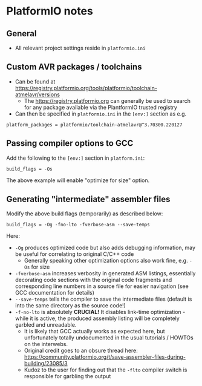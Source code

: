 
# PlatformIO notes

## General

* All relevant project settings reside in `platformio.ini`

## Custom AVR packages / toolchains

* Can be found at <https://registry.platformio.org/tools/platformio/toolchain-atmelavr/versions>
  * The <https://registry.platformio.org> can generally be used to search for any package available via the PlantformIO trusted registry
* Can then be specified in `platformio.ini` in the `[env:]` section as e.g. 

```
platform_packages = platformio/toolchain-atmelavr@^3.70300.220127
```

## Passing compiler options to GCC

Add the following to the `[env:]` section in `platform.ini`:

```
build_flags = -Os 
```

The above example will enable "optimize for size" option.


## Generating "intermediate" assembler files 

Modify the above build flags (temporarily) as described below:

```
build_flags = -Og -fno-lto -fverbose-asm --save-temps
```

Here:

* `-Og` produces optimized code but also adds debugging information, may be useful for correlating to original C/C++ code
  * Generally speaking other optimization options also work fine, e.g. `-Os` for size
* `-fverbose-asm` increases verbosity in generated ASM listings, essentially decorating code sections with the
    original code fragments and corresponding line numbers in a source file for easier navigation (see GCC documentation for details)
* `--save-temps` tells the compiler to save the intermediate files (default is into the same directory as the source code!)
* `-f-no-lto` is absolutely **CRUCIAL!** It disables link-time optimization - while it is active, the produced
  assembly listing will be completely garbled and unreadable. 
  * It is likely that GCC actually works as expected here,  but unfortunately totally undocumented in the usual tutorials / 
    HOWTOs on the interwebs. 
  * Original credit goes to an obsure thread here: <https://community.platformio.org/t/save-assembler-files-during-building/23085/3> 
  * Kudoz to the user for finding out that the `-flto` compiler switch is responsible for garbling the output